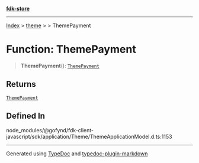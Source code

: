 [**fdk-store**](../../../README.md)
***

[Index](../../../API.md) > [theme](../../README.md) > [<internal>](../README.md) > ThemePayment

# Function: ThemePayment

> **ThemePayment**(): [`ThemePayment`](../type-aliases/type-alias.ThemePayment.md)

## Returns

[`ThemePayment`](../type-aliases/type-alias.ThemePayment.md)

## Defined In

node\_modules/@gofynd/fdk-client-javascript/sdk/application/Theme/ThemeApplicationModel.d.ts:1153

***
Generated using [TypeDoc](https://typedoc.org/) and [typedoc-plugin-markdown](https://www.npmjs.com/package/typedoc-plugin-markdown)
